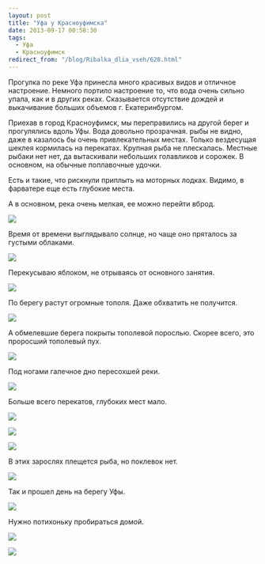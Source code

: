 ```yaml
---
layout: post
title: "Уфа у Красноуфимска"
date: 2013-09-17 00:58:30
tags:
  - Уфа
  - Красноуфимск
redirect_from: "/blog/Ribalka_dlia_vseh/628.html"
---
```

Прогулка по реке Уфа принесла много красивых видов и отличное
настроение. Немного портило настроение то, что вода очень сильно упала,
как и в других реках. Сказывается отсутствие дождей и выкачивание
больших объемов г. Екатеринбургом.

Приехав в город Красноуфимск, мы переправились на другой берег и
прогулялись вдоль Уфы. Вода довольно прозрачная. рыбы не видно, даже в
казалось бы очень привлекательных местах. Только вездесущая шеклея
кормилась на перекатах. Крупная рыба не плескалась. Местные рыбаки нет
нет, да вытаскивали небольших голавликов и сорожек. В основном, на
обычные поплавочные удочки.

Есть и такие, что рискнули приплыть на моторных лодках. Видимо, в
фарватере еще есть глубокие места.

А в основном, река очень мелкая, ее можно перейти вброд.

![](http://fishingguru.ru/uploads/images/00/00/01/2013/09/16/8b740e.jpg)

Время от времени выглядывало солнце, но чаще оно пряталось за густыми
облаками.

![](http://fishingguru.ru/uploads/images/00/00/01/2013/09/16/2680da.jpg)

Перекусываю яблоком, не отрываясь от основного занятия.

![](http://fishingguru.ru/uploads/images/00/00/01/2013/09/16/209d96.jpg)

По берегу растут огромные тополя. Даже обхватить не получится.

![](http://fishingguru.ru/uploads/images/00/00/01/2013/09/16/0e350e.jpg)

А обмелевшие берега покрыты тополевой порослью. Скорее всего, это
проросший тополевый пух.

![](http://fishingguru.ru/uploads/images/00/00/01/2013/09/16/f9cc03.jpg)

Под ногами галечное дно пересохшей реки.

![](http://fishingguru.ru/uploads/images/00/00/01/2013/09/16/caa243.jpg)

Больше всего перекатов, глубоких мест мало.

![](http://fishingguru.ru/uploads/images/00/00/01/2013/09/16/b1170a.jpg)

![](http://fishingguru.ru/uploads/images/00/00/01/2013/09/16/a9a26a.jpg)

![](http://fishingguru.ru/uploads/images/00/00/01/2013/09/16/226727.jpg)

В этих зарослях плещется рыба, но поклевок нет.

![](http://fishingguru.ru/uploads/images/00/00/01/2013/09/16/ebd1a4.jpg)

Так и прошел день на берегу Уфы.

![](http://fishingguru.ru/uploads/images/00/00/01/2013/09/16/60c907.jpg)

Нужно потихоньку пробираться домой.

![](http://fishingguru.ru/uploads/images/00/00/01/2013/09/16/9137f5.jpg)

![](http://fishingguru.ru/uploads/images/00/00/01/2013/09/16/98eadb.jpg)
